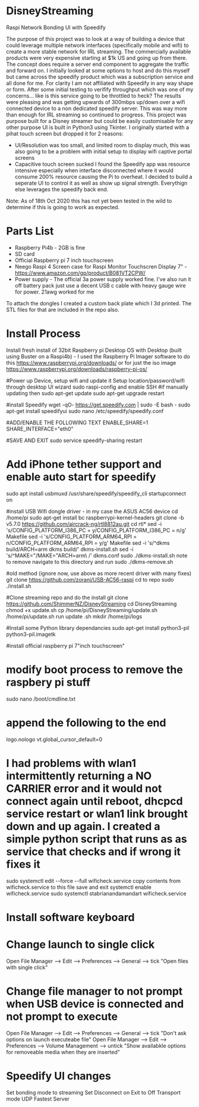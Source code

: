 # DisneyStreaming
 Raspi Network Bonding UI with Speedify
 
 The purpose of this project was to look at a way of building a device that could leverage multiple network interfaces (specifically mobile and wifi) to create a more stable network
 for IRL streaming. The commercially available products were very expensive starting at $1k US and going up from there. The concept does require a server end component to aggregate the
 traffic and forward on. I initially looked at some options to host and do this myself but came across the speedify product which was a subscription service and all done for me. 
 For clarity I am not affiliated with Speedify in any way shape or form. After some initial testing to verifify throughput which was one of my concerns... like is this service going
 to be throttled to heck? The results were pleasing and was getting upwards of 300mbps up/down over a wifi connected device to a non dedicated speedify server. 
 This was way more than enough for IRL streaming so continued to progress. This project was purpose built for a Disney streamer but could be easily customisable for any other purpose
 UI is built in Python3 using Tkinter. I originally started with a pihat touch screen but dropped it for 2 reasons:
 * UI/Resolution was too small, and limited room to display much, this was also going to be a problem with initial setup to display wifi captive portal screens
 * Capacitive touch screen sucked
 I found the Speedify app was resource intensive especially when interface disconnected where it would consume 200% resource causing the Pi to overheat.
 I decided to build a seperate UI to control it as well as show up signal strength. Everythign else leverages the speedify back end.

 Note: As of 18th Oct 2020 this has not yet been tested in the wild to determine if this is going to work as expected.

 Parts List
 ===========
 * Raspberry Pi4b - 2GB is fine
 * SD card
 * Official Raspberry pi 7 inch touchscreen
 * Neego Raspi 4 Screen case for Raspi Monitor Touchscren Display 7" - https://www.amazon.com/gp/product/B081VT2CPW/
 * Power supply - The official 3a power supply worked fine. I've also run it off battery pack just use a decent USB c cable with heavy gauge wire for power. 21awg worked for me

 To attach the dongles I created a custom back plate which I 3d printed. The STL files for that are included in the repo also.


Install Process
================
Install fresh install of 32bit Raspberry pi Desktop OS with Desktop (built using Buster on a Raspi4b) - I used the Raspberry Pi Imager software to do this
https://www.raspberrypi.org/downloads/
or for just the iso image
https://www.raspberrypi.org/downloads/raspberry-pi-os/

#Power up Device, setup wifi and update it
 Setup location/password/wifi through desktop UI wizard
 sudo raspi-config and enable SSH
 #if manually updating then
 sudo apt-get update
 sudo apt-get upgrade
 restart


#install Speedify
 wget -qO- https://get.speedify.com | sudo -E bash -
 sudo apt-get install speedifyui
 sudo nano /etc/speedify/speedify.conf
 
 #ADD/ENABLE THE FOLLOWING TEXT
 ENABLE_SHARE=1
 SHARE_INTERFACE="eth0"

 #SAVE AND EXIT
 sudo service speedify-sharing restart

# Add iPhone tether support and enable auto start for speedify
 sudo apt install usbmuxd
 /usr/share/speedify/speedify_cli startupconnect on

#install USB Wifi dongle driver - in my case the ASUS AC56 device
 cd /home/pi
 sudo apt-get install bc raspberrypi-kernel-headers
 git clone -b v5.7.0 https://github.com/aircrack-ng/rtl8812au.git
 cd rtl*
 sed -i 's/CONFIG_PLATFORM_I386_PC = y/CONFIG_PLATFORM_I386_PC = n/g' Makefile
 sed -i 's/CONFIG_PLATFORM_ARM64_RPI = n/CONFIG_PLATFORM_ARM64_RPI = y/g' Makefile
 sed -i 's/^dkms build/ARCH=arm dkms build/' dkms-install.sh
 sed -i 's/^MAKE="/MAKE="ARCH=arm\ /' dkms.conf
 sudo ./dkms-install.sh
 note to remove navigate to this directory and run sudo ./dkms-remove.sh


#old method (ignore now, use above as more recent driver with many fixes)
 git clone https://github.com/zorani/USB-AC56-raspi
 cd to repo
 sudo ./install.sh


#Clone streaming repo and do the install
 git clone https://github.com/ShimmerNZ/DisneyStreaming
 cd DisneyStreaming
 chmod +x update.sh
 cp /home/pi/DisneyStreaming/update.sh /home/pi/update.sh
 run update .sh
 mkdir /home/pi/logs
 
#Install some Python library dependancies
 sudo apt-get install python3-pil python3-pil.imagetk
 
#install official raspberry pi 7"inch touchscreen"

# modify boot process to remove the raspbery pi stuff                                                                              
 sudo nano /boot/cmdline.txt
 # append the following to the end
 logo.nologo vt.global_cursor_default=0



# I had problems with wlan1 intermittently returning a NO CARRIER error and it would not connect again until reboot, dhcpcd service restart or wlan1 link brought down and up again. I created a simple python script that runs as as service that checks and if wrong it fixes it
 sudo systemctl edit --force --full wificheck.service
 copy contents from wificheck.service to this file save and exit
 systemctl enable wificheck.service
 sudo systemctl stabrianandamandart wificheck.service

# Install software keyboard

# Change launch to single click
Open File Manager --> Edit --> Preferences --> General  --> tick "Open files with single click"

# Change file manager to not prompt when USB device is connected and not prompt to execute
Open File Manager --> Edit --> Preferences --> General  --> tick "Don't ask options on launch executeabe file"
Open File Manager --> Edit --> Preferences --> Volume Management  --> untick "Show availabkle options for removeable media when they are inserted"

# Speedify UI changes
Set bonding mode to streaming
Set Disconnect on Exit to Off
Transport mode UDP
Fastest Server